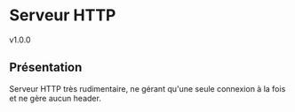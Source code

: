 # Serveur HTTP
v1.0.0

## Présentation
Serveur HTTP très rudimentaire, ne gérant qu'une seule connexion à la fois et ne gère aucun header.